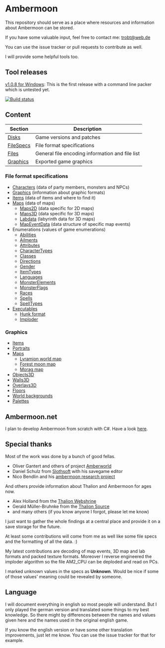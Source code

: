 # Ambermoon

This repository should serve as a place where resources and information about Ambermoon can be stored.

If you have some valuable input, feel free to contact me: trobt@web.de

You can use the issue tracker or pull requests to contribute as well.

I will provide some helpful tools too.

## Tool releases

[v1.0.8 for Windows](https://github.com/Pyrdacor/Ambermoon/releases/download/v1.0.8/AmbermoonTools-Windows.zip): This is the first release with a command line packer which is untested yet.

[![Build status](https://ci.appveyor.com/api/projects/status/dn5n21r8m11an48i/branch/master?svg=true)](https://ci.appveyor.com/project/Pyrdacor/ambermoon/branch/master)



## Content

Section | Description
--- | ---
[Disks](Disks) | Game versions and patches
[FileSpecs](FileSpecs) | File format specifications
[Files](Files) | General file encoding information and file list
[Graphics](Graphics) | Exported game graphics

### File format specifications

- [Characters](FileSpecs/Characters.md) (data of party members, monsters and NPCs)
- [Graphics](FileSpecs/Graphics.md) (information about graphic formats)
- [Items](FileSpecs/Items.md) (data of items and where to find it)
- [Maps](FileSpecs/Maps.md) (data of maps)
  - [Maps2D](FileSpecs/Maps2D.md) (data specific for 2D maps)
  - [Maps3D](FileSpecs/Maps3D.md) (data specific for 3D maps)
  - [Labdata](FileSpecs/Labdata.md) (labyrinth data for 3D maps)
  - [MapEventData](FileSpecs/MapEventData.md) (data structure of specific map events)
- Enumerations (values of game enumerations)
  - [Abilities](FileSpecs/Enumerations/Abilities.md)
  - [Ailments](FileSpecs/Enumerations/Ailments.md)
  - [Attributes](FileSpecs/Enumerations/Attributes.md)
  - [CharacterTypes](FileSpecs/Enumerations/CharacterTypes.md)
  - [Classes](FileSpecs/Enumerations/Classes.md)
  - [Directions](FileSpecs/Enumerations/Directions.md)
  - [Gender](FileSpecs/Enumerations/Gender.md)
  - [ItemTypes](FileSpecs/Enumerations/ItemTypes.md)
  - [Languages](FileSpecs/Enumerations/Languages.md)
  - [MonsterElements](FileSpecs/Enumerations/MonsterElements.md)
  - [MonsterFlags](FileSpecs/Enumerations/MonsterFlags.md)
  - [Races](FileSpecs/Enumerations/Races.md)
  - [Spells](FileSpecs/Enumerations/Spells.md)
  - [SpellTypes](FileSpecs/Enumerations/SpellTypes.md)
- [Executables](Files/Executables.md)
  - [Hunk format](Files/Hunks.md)
  - [Imploder](Files/Imploding.md)

### Graphics

- [Items](Graphics/Items)
- [Portraits](Graphics/Portraits)
- [Maps](Graphics/Maps)
  - [Lyramion world map](Graphics/Maps/001.png)
  - [Forest moon map](Graphics/Maps/300.png)
  - [Morag map](Graphics/Maps/513.png)
- [Objects3D](Graphics/Objects3D)
- [Walls3D](Graphics/Walls3D)
- [Overlays3D](Graphics/Overlays3D)
- [Floors](Graphics/Floors)
- [World backgrounds](Graphics/WorldBackgrounds)
- [Palettes](Graphics/Palettes.jpg)


## Ambermoon.net

I plan to develop Ambermoon from scratch with C#. Have a look [here](https://github.com/Pyrdacor/Ambermoon.net).

## Special thanks

Most of the work was done by a bunch of good fellas.
- Oliver Gantert and others of project [Amberworld](http://amberworld.sourceforge.net/)
- Daniel Schulz from [Slothsoft](http://slothsoft.net/Ambermoon/) with his savegame editor
- Nico Bendlin and his [ambermoon research project](https://gitlab.com/ambermoon/research)

 And others provide information about Thalion and Ambermoon for ages now.
- Alex Holland from the [Thalion Webshrine](http://thalion.exotica.org.uk/)
- Gerald Müller-Bruhnke from the [Thalion Source](http://home.wtal.de/gmb/index.htm)
- and many others (if you know anyone I forgot, please let me know)

I just want to gather the whole findings at a central place and provide it on a save storage for the future.

At least some contributions will come from me as well like some file specs and the formatting of all the data. :)

My latest contributions are decoding of map events, 3D map and lab formats and packed texture formats. Moreover I reverse engineered the imploder algorithm so the file AM2_CPU can be deploded and read on PCs.

I marked unknown values in the specs as **Unknown**. Would be nice if some of those values' meaning could be revealed by someone.

## Language

I will document everything in english so most people will understand. But I only played the german version and translated some things to my best knowledge. So there might by differences between the names and values given here and the names used in the original english game.

If you know the english version or have some other translation improvements, just let me know. You can use the issue tracker for that for example.

